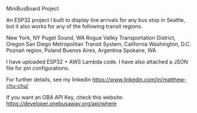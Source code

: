 MiniBusBoard Project

An ESP32 project I built to display live arrivals 
for any bus stop in Seattle, but it also works for any 
of the following transit regions.

New York, NY
Puget Sound, WA
Rogue Valley Transportation District, Oregon
San Diego Metropolitan Transit System, California
Washington, D.C.
Poznań region, Poland
Buenos Aires, Argentina
Spokane, WA

I have uploaded ESP32 + AWS Lambda code.
I have also attached a JSON file for pin configurations.

For further details, see my linkedin https://www.linkedin.com/in/matthew-chu-chu/

If you want an OBA API Key, check this website:
https://developer.onebusaway.org/api/where


